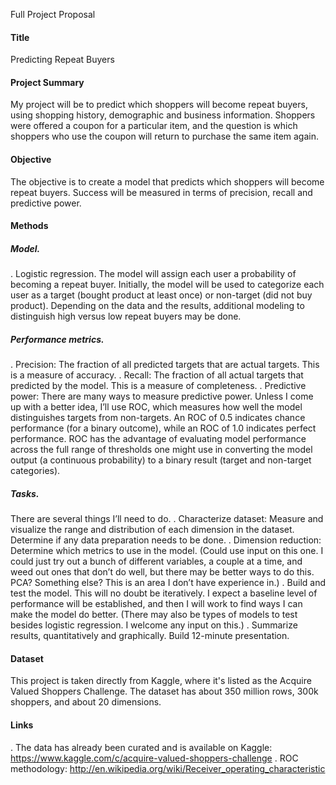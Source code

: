 Full Project Proposal

#### Title
Predicting Repeat Buyers

#### Project Summary
My project will be to predict which shoppers will become repeat buyers, using shopping history, demographic and business information.  Shoppers were offered a coupon for a particular item, and the question is which shoppers who use the coupon will return to purchase the same item again.

#### Objective
The objective is to create a model that predicts which shoppers will become repeat buyers.  Success will be measured in terms of precision, recall and predictive power. 

#### Methods
##### Model.
. Logistic regression.  The model will assign each user a probability of becoming a repeat buyer.  Initially, the model will be used to categorize each user as a target (bought product at least once) or non-target (did not buy product).  Depending on the data and the results, additional modeling to distinguish high versus low repeat buyers may be done. 

##### Performance metrics.
. Precision:  The fraction of all predicted targets that are actual targets.  This is a measure of accuracy.
. Recall:  The fraction of all actual targets that predicted by the model.  This is a measure of completeness.
. Predictive power:  There are many ways to measure predictive power.  Unless I come up with a better idea, I’ll use ROC, which measures how well the model distinguishes targets from non-targets.  An ROC of 0.5 indicates chance performance (for a binary outcome), while an ROC of 1.0 indicates perfect performance.  ROC has the advantage of evaluating model performance across the full range of thresholds one might use in converting the model output (a continuous probability) to a binary result (target and non-target categories).

##### Tasks.
There are several things I’ll need to do.
. Characterize dataset:  Measure and visualize the range and distribution of each dimension in the dataset.  Determine if any data preparation needs to be done.
. Dimension reduction:  Determine which metrics to use in the model.  (Could use input on this one.  I could just try out a bunch of different variables, a couple at a time, and weed out ones that don’t do well, but there may be better ways to do this.  PCA?  Something else?  This is an area I don’t have experience in.)
. Build and test the model.  This will no doubt be iteratively.  I expect a baseline level of performance will be established, and then I will work to find ways I can make the model do better.  (There may also be types of models to test besides logistic regression.  I welcome any input on this.)
. Summarize results, quantitatively and graphically.  Build 12-minute presentation.

#### Dataset
This project is taken directly from Kaggle, where it's listed as the Acquire Valued Shoppers Challenge. The dataset has about 350 million rows, 300k shoppers, and about 20 dimensions. 

#### Links
. The data has already been curated and is available on Kaggle:  https://www.kaggle.com/c/acquire-valued-shoppers-challenge
. ROC methodology:  http://en.wikipedia.org/wiki/Receiver_operating_characteristic
